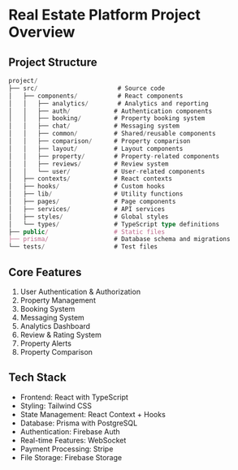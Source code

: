 # Real Estate Platform Project Overview

## Project Structure
```typescript
project/
├── src/                      # Source code
│   ├── components/           # React components
│   │   ├── analytics/        # Analytics and reporting
│   │   ├── auth/            # Authentication components
│   │   ├── booking/         # Property booking system
│   │   ├── chat/            # Messaging system
│   │   ├── common/          # Shared/reusable components
│   │   ├── comparison/      # Property comparison
│   │   ├── layout/          # Layout components
│   │   ├── property/        # Property-related components
│   │   ├── reviews/         # Review system
│   │   └── user/            # User-related components
│   ├── contexts/            # React contexts
│   ├── hooks/               # Custom hooks
│   ├── lib/                 # Utility functions
│   ├── pages/               # Page components
│   ├── services/            # API services
│   ├── styles/              # Global styles
│   └── types/               # TypeScript type definitions
├── public/                  # Static files
├── prisma/                  # Database schema and migrations
└── tests/                   # Test files
```

## Core Features
1. User Authentication & Authorization
2. Property Management
3. Booking System
4. Messaging System
5. Analytics Dashboard
6. Review & Rating System
7. Property Alerts
8. Property Comparison

## Tech Stack
- Frontend: React with TypeScript
- Styling: Tailwind CSS
- State Management: React Context + Hooks
- Database: Prisma with PostgreSQL
- Authentication: Firebase Auth
- Real-time Features: WebSocket
- Payment Processing: Stripe
- File Storage: Firebase Storage 